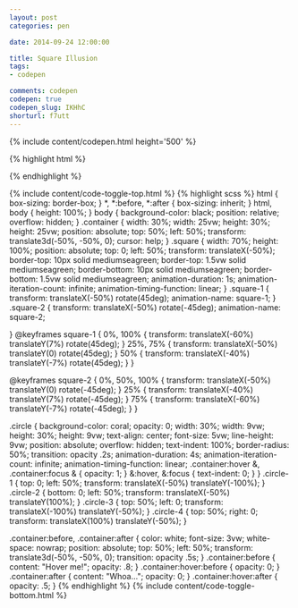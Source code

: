 ```yaml
---
layout: post
categories: pen

date: 2014-09-24 12:00:00

title: Square Illusion
tags:
- codepen

comments: codepen
codepen: true
codepen_slug: IKHhC
shorturl: f7utt
---
```



{% include content/codepen.html height='500' %}

{% highlight html %}
<div class="container">
    <div class="square  square-1"></div>
    <div class="square  square-2"></div>
    <div class="circle  circle-1"></div>
    <div class="circle  circle-2"></div>
    <div class="circle  circle-3"></div>
    <div class="circle  circle-4"></div>
</div>
{% endhighlight %}

{% include content/code-toggle-top.html %}
{% highlight scss %}
html {
    box-sizing: border-box;
}
*,
*:before,
*:after {
    box-sizing: inherit;
}
html,
body {
    height: 100%;
}
body {
    background-color: black;
    position: relative;
    overflow: hidden;
}
.container {
    width: 30%;
    width: 25vw;
    height: 30%;
    height: 25vw;
    position: absolute;
    top: 50%;
    left: 50%;
    transform: translate3d(-50%, -50%, 0);
    cursor: help;
}
.square {
    width: 70%;
    height: 100%;
    position: absolute;
    top: 0;
    left: 50%;
    transform: translateX(-50%);
    border-top: 10px solid mediumseagreen;
    border-top: 1.5vw solid mediumseagreen;
    border-bottom: 10px solid mediumseagreen;
    border-bottom: 1.5vw solid mediumseagreen;
    animation-duration: 1s;
    animation-iteration-count: infinite;
    animation-timing-function: linear;
}
.square-1 {
    transform: translateX(-50%) rotate(45deg);
    animation-name: square-1;
}
.square-2 {
    transform: translateX(-50%) rotate(-45deg);
    animation-name: square-2;

}
@keyframes square-1 {
    0%, 100% {
        transform: translateX(-60%) translateY(7%) rotate(45deg);
    }
    25%, 75% {
        transform: translateX(-50%) translateY(0) rotate(45deg);
    }
    50% {
        transform: translateX(-40%) translateY(-7%) rotate(45deg);
    }
}

@keyframes square-2 {
    0%, 50%, 100% {
        transform: translateX(-50%) translateY(0) rotate(-45deg);
    }
    25% {
        transform: translateX(-40%) translateY(7%) rotate(-45deg);
    }
    75% {
        transform: translateX(-60%) translateY(-7%) rotate(-45deg);
    }
}

.circle {
    background-color: coral;
    opacity: 0;
    width: 30%;
    width: 9vw;
    height: 30%;
    height: 9vw;
    text-align: center;
    font-size: 5vw;
    line-height: 9vw;
    position: absolute;
    overflow: hidden;
    text-indent: 100%;
    border-radius: 50%;
    transition: opacity .2s;
    animation-duration: 4s;
    animation-iteration-count: infinite;
    animation-timing-function: linear;
    .container:hover &,
    .container:focus & {
        opacity: 1;
    }
    &:hover,
    &:focus {
        text-indent: 0;
    }
}
.circle-1 {
    top: 0;
    left: 50%;
    transform: translateX(-50%) translateY(-100%);
}
.circle-2 {
    bottom: 0;
    left: 50%;
    transform: translateX(-50%) translateY(100%);
}
.circle-3 {
    top: 50%;
    left: 0;
    transform: translateX(-100%) translateY(-50%);
}
.circle-4 {
    top: 50%;
    right: 0;
    transform: translateX(100%) translateY(-50%);
}

.container:before,
.container:after {
    color: white;
    font-size: 3vw;
    white-space: nowrap;
    position: absolute;
    top:  50%;
    left: 50%;
    transform: translate3d(-50%, -50%, 0);
    transition: opacity .5s;
}
.container:before {
    content: "Hover me!";
    opacity: .8;
}
.container:hover:before {
    opacity: 0;
}
.container:after {
    content: "Whoa...";
    opacity: 0;
}
.container:hover:after {
    opacity: .5;
}
{% endhighlight %}
{% include content/code-toggle-bottom.html %}
